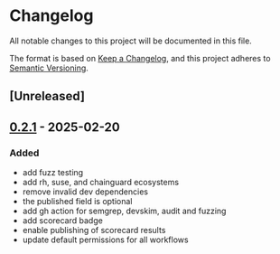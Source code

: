 # Changelog

All notable changes to this project will be documented in this file.

The format is based on [Keep a Changelog](https://keepachangelog.com/en/1.0.0/),
and this project adheres to [Semantic Versioning](https://semver.org/spec/v2.0.0.html).

## [Unreleased]

## [0.2.1](https://github.com/gcmurphy/osv/compare/v0.2.0...v0.2.1) - 2025-02-20

### Added

- add fuzz testing
- add rh, suse, and chainguard ecosystems
- remove invalid dev dependencies
- the published field is optional
- add gh action for semgrep, devskim, audit and fuzzing
- add scorecard badge
- enable publishing of scorecard results
- update default permissions for all workflows
